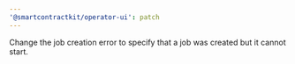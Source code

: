 ```yaml
---
'@smartcontractkit/operator-ui': patch
---
```


Change the job creation error to specify that a job was created but it cannot start.
